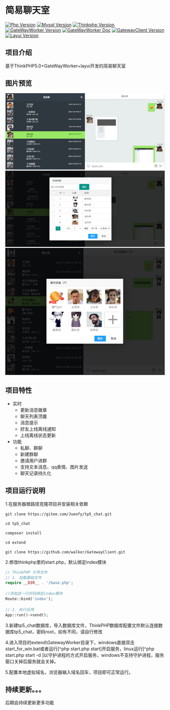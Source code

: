 
简易聊天室
===============

[![Php Version](https://img.shields.io/badge/php-%3E=7.1.0-brightgreen.svg?maxAge=2592000&color=yellow)](https://github.com/php/php-src)
[![Mysql Version](https://img.shields.io/badge/mysql-%3E=5.5-brightgreen.svg?maxAge=2592000&color=orange)](https://www.mysql.com/)
[![Thinkphp Version](https://img.shields.io/badge/thinkphp-%3E=5.0-brightgreen.svg?maxAge=2592000)](https://github.com/top-think/framework/tree/master)
[![GateWayWorker Version](https://img.shields.io/badge/gatewayworker-%3E=3.0-brightgreen.svg?maxAge=2592000&color=critical)](https://github.com/walkor/GatewayWorker)
[![GateWayWorker Doc](https://img.shields.io/badge/docs-passing-green.svg?maxAge=2592000)](http://www.workerman.net/gatewaydoc/)
[![GatewayClient Version](https://img.shields.io/badge/gatewayclient-%3E=3.0-brightgreen.svg?maxAge=2592000&color=ff69b4)](https://github.com/walkor/GatewayClient)
[![Layui Version](https://img.shields.io/badge/layui-=2.5.5-brightgreen.svg?maxAge=2592000&color=critical)](https://github.com/sentsin/layui)

## 项目介绍

基于ThinkPHP5.0+GateWayWorker+layui开发的简易聊天室

## 图片预览
![私聊](public/preview/preview01.png?raw=true)
![!新建群聊](public/preview/preview02.png?raw=true)
![!邀请好友](public/preview/preview03.png?raw=true)
## 项目特性

* 实时
    * 更新消息徽章
    * 聊天列表顶置
	* 消息提示
	* 好友上线离线通知
	* 上线离线状态更新
* 功能
    * 私聊、群聊
    * 新建群聊
    * 邀请用户进群  
    * 支持文本消息、qq表情、图片发送
    * 聊天记录持久化

## 项目运行说明

1.在服务器根路径克隆项目并安装相关依赖

~~~shell
git clone https://gitee.com/Juenfy/tp5_chat.git
~~~

~~~shell
cd tp5_chat
~~~

~~~shell
composer install
~~~

~~~shell
cd extend
~~~

~~~shell
git clone https://github.com/walkor/GatewayClient.git
~~~

2.修改thinkphp里的start.php，默认绑定index模块
~~~php
// ThinkPHP 引导文件
// 1. 加载基础文件
require __DIR__ . '/base.php';

//添加这一行代码绑定index模块
Route::bind('index');

// 2. 执行应用
App::run()->send();
~~~

3.新建tp5_chat数据库，导入数据库文件，ThinkPHP数据库配置文件默认连接数据库tp5_chat，密码root，如有不同，请自行修改

4.进入项目的extend\GatewayWorker目录下，windows直接双击start_for_win.bat或者运行[^php start.php start]开启服务，linux运行[^php start.php start -d ]以守护进程的方式开启服务，windows不支持守护进程，服务窗口关掉后服务就会关掉。

5.配置本地虚拟域名，浏览器输入域名回车，项目即可正常运行。
  
 ## 持续更新。。。
 后期会持续更新更多功能
